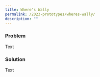 ```yaml
---
title: Where's Wally
permalink: /2023-prototypes/wheres-wally/
description: ""
---
```

### Problem
Text

### Solution
Text